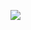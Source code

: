 ![](https://www.nta.go.jp/tmp/6b0eaa98-1541-44f9-b935-a140fbe92a6b/images/d214c500c0f2c64c089bca25b35c462be34a1234a5afe8c29511abbd5e284921.jpg)
